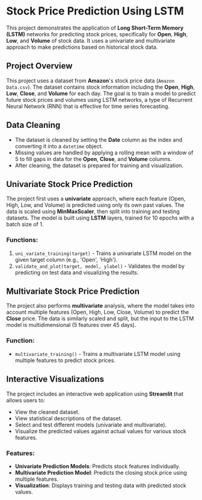 # Stock Price Prediction Using LSTM

This project demonstrates the application of **Long Short-Term Memory (LSTM)** networks for predicting stock prices, specifically for **Open**, **High**, **Low**, and **Volume** of stock data. It uses a univariate and multivariate approach to make predictions based on historical stock data.

## Project Overview

This project uses a dataset from **Amazon**'s stock price data (`Amazon Data.csv`). The dataset contains stock information including the **Open**, **High**, **Low**, **Close**, and **Volume** for each day. The goal is to train a model to predict future stock prices and volumes using LSTM networks, a type of Recurrent Neural Network (RNN) that is effective for time series forecasting.

## Data Cleaning

- The dataset is cleaned by setting the **Date** column as the index and converting it into a `datetime` object.
- Missing values are handled by applying a rolling mean with a window of 5 to fill gaps in data for the **Open**, **Close**, and **Volume** columns.
- After cleaning, the dataset is prepared for training and visualization.

## Univariate Stock Price Prediction

The project first uses a **univariate** approach, where each feature (Open, High, Low, and Volume) is predicted using only its own past values. The data is scaled using **MinMaxScaler**, then split into training and testing datasets. The model is built using **LSTM** layers, trained for 10 epochs with a batch size of 1.

### Functions:
1. `uni_variate_training(target)` - Trains a univariate LSTM model on the given target column (e.g., 'Open', 'High').
2. `validate_and_plot(target, model, ylabel)` - Validates the model by predicting on test data and visualizing the results.

## Multivariate Stock Price Prediction

The project also performs **multivariate** analysis, where the model takes into account multiple features (Open, High, Low, Close, Volume) to predict the **Close** price. The data is similarly scaled and split, but the input to the LSTM model is multidimensional (5 features over 45 days).

### Function:
- `multivariate_training()` - Trains a multivariate LSTM model using multiple features to predict stock prices.

## Interactive Visualizations

The project includes an interactive web application using **Streamlit** that allows users to:
- View the cleaned dataset.
- View statistical descriptions of the dataset.
- Select and test different models (univariate and multivariate).
- Visualize the predicted values against actual values for various stock features.

### Features:
- **Univariate Prediction Models**: Predicts stock features individually.
- **Multivariate Prediction Model**: Predicts the closing stock price using multiple features.
- **Visualization**: Displays training and testing data with predicted stock values.
